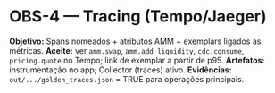 # OBS-4 — Tracing (Tempo/Jaeger)
**Objetivo:** Spans nomeados + atributos AMM + exemplars ligados às métricas.
**Aceite:** ver `amm.swap`, `amm.add_liquidity`, `cdc.consume`, `pricing.quote` no Tempo; link de exemplar a partir de p95.
**Artefatos:** instrumentação no app; Collector (traces) ativo.
**Evidências:** `out/.../golden_traces.json` = TRUE para operações principais.
